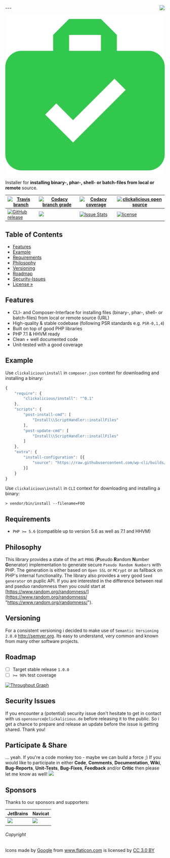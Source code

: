 <img src="https://avatars2.githubusercontent.com/u/514566?v=3&u=4615dfc4970d93dea5d3eaf996b7903ee6e24e20&s=140" align="right" />
---

![Logo of install](docs/logo-large.png)

Installer for **installing binary-, phar-, shell- or batch-files from local or remote** source.

| [![Travis branch](https://img.shields.io/travis/clickalicious/install/master.svg)](https://travis-ci.org/clickalicious/install) 	| [![Codacy branch grade](https://img.shields.io/codacy/grade/8c129b9effb64446a8d2d30eaf305679/master.svg)](https://www.codacy.com/app/clickalicious/install?utm_source=github.com&utm_medium=referral&utm_content=clickalicious/install&utm_campaign=Badge_Grade) 	| [![Codacy coverage](https://img.shields.io/codacy/coverage/8c129b9effb64446a8d2d30eaf305679.svg)](https://www.codacy.com/app/clickalicious/install?utm_source=github.com&utm_medium=referral&utm_content=clickalicious/install&utm_campaign=Badge_Grade) 	| [![clickalicious open source](https://img.shields.io/badge/clickalicious-open--source-green.svg?style=flat)](https://www.clickalicious.de/) 	|
|---	|---	|---	|---	|
| [![GitHub release](https://img.shields.io/github/release/clickalicious/install.svg?style=flat)](https://github.com/clickalicious/install/releases) 	| [![](https://img.shields.io/github/issues-raw/clickalicious/install.svg)](https://github.com/clickalicious/install/issues)  	| [![Issue Stats](https://img.shields.io/issuestats/i/github/clickalicious/install.svg)](https://github.com/clickalicious/install/issues) 	| [![license](https://img.shields.io/github/license/mashape/apistatus.svg)](https://opensource.org/licenses/MIT)  	|


## Table of Contents

- [Features](#features)
- [Example](#example)
- [Requirements](#requirements)
- [Philosophy](#philosophy)
- [Versioning](#versioning)
- [Roadmap](#roadmap)
- [Security-Issues](#security-issues)
- [License »](LICENSE)


## Features

 - CLI- and Composer-Interface for installing files (binary-, phar-, shell- or batch-files) from local or remote source (URL)
 - High-quality & stable codebase (following PSR standards e.g. `PSR-0,1,4`)
 - Built on top of good PHP libraries
 - PHP 7.1 & HHVM ready
 - Clean + well documented code
 - Unit-tested with a good coverage


## Example

Use `clickalicious\install` in `composer.json` context for downloading and installing a binary:
```js
{
    "require": {
        "clickalicious/install": "^0.1"
    },
    "scripts": {
        "post-install-cmd": [
            "Install\\ScriptHandler::installFiles"
        ],
        "post-update-cmd": [
            "Install\\ScriptHandler::installFiles"
        ]
    },
    "extra": {
        "install-configuration": [{
            "source": "https://raw.githubusercontent.com/wp-cli/builds/gh-pages/phar/wp-cli.phar"
        }]
    }
}
```

Use `clickalicious\install` in `CLI` context for downloading and installing a binary:
```shell
> vendor/bin/install --filename=FOO
```


## Requirements

 - `PHP >= 5.6` (compatible up to version 5.6 as well as 7.1 and HHVM)


## Philosophy

This library provides a state of the art `PRNG` (**P**seudo **R**andom **N**umber **G**enerator) implementation to generate secure `Pseudo Random Numbers` with PHP. The generation is either based on `Open SSL` or `MCrypt` or as fallback on PHP's internal functionality. The library also provides a very good `Seed generator` on puplic API. If you are interested in the difference between real and pseduo randomness then you could start at [https://www.random.org/randomness/](https://www.random.org/randomness/ "https://www.random.org/randomness/").


## Versioning

For a consistent versioning i decided to make use of `Semantic Versioning 2.0.0` http://semver.org. Its easy to understand, very common and known from many other software projects.


## Roadmap

- [ ] Target stable release `1.0.0`
- [ ] `>= 90%` test coverage

[![Throughput Graph](https://graphs.waffle.io/clickalicious/install/throughput.svg)](https://waffle.io/clickalicious/install/metrics)


## Security Issues

If you encounter a (potential) security issue don't hesitate to get in contact with us `opensource@clickalicious.de` before releasing it to the public. So i get a chance to prepare and release an update before the issue is getting shared. Thank you!


## Participate & Share

... yeah. If you're a code monkey too - maybe we can build a force ;) If you would like to participate in either **Code**, **Comments**, **Documentation**, **Wiki**, **Bug-Reports**, **Unit-Tests**, **Bug-Fixes**, **Feedback** and/or **Critic** then please let me know as well!
<a href="https://twitter.com/intent/tweet?hashtags=&original_referer=http%3A%2F%2Fgithub.com%2F&text=Rng%20-%20Random%20number%20generator%20for%20PHP%20%40phpfluesterer%20%23Rng%20%23php%20https%3A%2F%2Fgithub.com%2Fclickalicious%2FRng&tw_p=tweetbutton" target="_blank">
  <img src="http://jpillora.com/github-twitter-button/img/tweet.png"></img>
</a>

## Sponsors

Thanks to our sponsors and supporters:

| JetBrains | Navicat |
|---|---|
| <a href="https://www.jetbrains.com/phpstorm/" title="PHP IDE :: JetBrains PhpStorm" target="_blank"><img src="https://resources.jetbrains.com/assets/media/open-graph/jetbrains_250x250.png" height="55"></img></a> | <a href="http://www.navicat.com/" title="Navicat GUI - DB GUI-Admin-Tool for MySQL, MariaDB, SQL Server, SQLite, Oracle & PostgreSQL" target="_blank"><img src="http://upload.wikimedia.org/wikipedia/en/9/90/PremiumSoft_Navicat_Premium_Logo.png" height="55" /></a>  |


###### Copyright
<div>Icons made by <a href="http://www.flaticon.com/authors/google" title="Google">Google</a> from <a href="http://www.flaticon.com" title="Flaticon">www.flaticon.com</a> is licensed by <a href="http://creativecommons.org/licenses/by/3.0/" title="Creative Commons BY 3.0" target="_blank">CC 3.0 BY</a></div>

